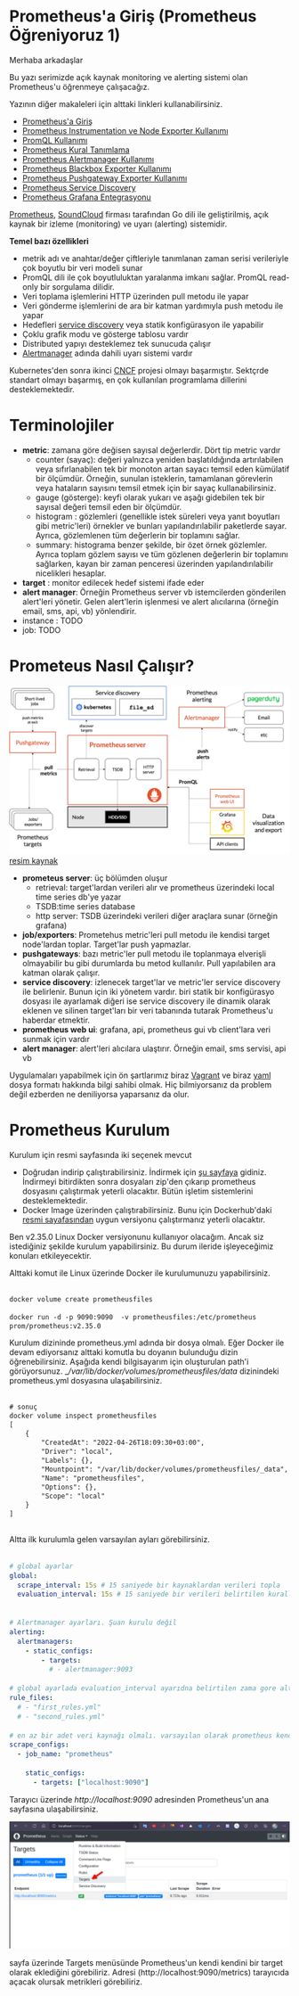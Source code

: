 # Prometheus'a Giriş (Prometheus Öğreniyoruz 1)

Merhaba arkadaşlar

Bu yazı serimizde açık kaynak monitoring ve alerting sistemi olan Prometheus'u öğrenmeye çalışacağız.

Yazının diğer makaleleri için alttaki linkleri kullanabilirsiniz.
- [Prometheus'a Giriş](1.prometheus-nedir.md)
- [Prometheus Instrumentation ve Node Exporter Kullanımı](2.instrumentation.md)
- [PromQL Kullanımı](3.quering.md)
- [Prometheus Kural Tanımlama](4.configuring_rules.md)
- [Prometheus Alertmanager Kullanımı](5.alertmanager.md)
- [Prometheus Blackbox Exporter Kullanımı](6.blackbox_exporter.md)
- [Prometheus Pushgateway Exporter Kullanımı](7.pushgateway.md)
- [Prometheus Service Discovery](8.service_discovery.md)
- [Prometheus Grafana Entegrasyonu](9.grafana_integration.md)

[Prometheus](https://prometheus.io/docs/introduction/overview/), [SoundCloud](https://soundcloud.com/) firması tarafından Go dili ile geliştirilmiş, açık kaynak bir izleme (monitoring) ve uyarı (alerting) sistemidir.

**Temel bazı özellikleri**

- metrik adı ve anahtar/değer çiftleriyle tanımlanan zaman serisi verileriyle çok boyutlu bir veri modeli sunar
- PromQL dili ile çok boyutluluktan yaralanma imkanı sağlar. PromQL read-only bir sorgulama dilidir. 
- Veri  toplama işlemlerini HTTP üzerinden pull metodu ile yapar
- Veri gönderme işlemlerini de ara bir katman yardımıyla push metodu ile yapar 
- Hedefleri [service discovery](https://en.wikipedia.org/wiki/Service_discovery) veya statik konfigürasyon ile yapabilir
- Çoklu grafik modu ve gösterge tablosu vardır
- Distributed yapıyı desteklemez tek sunucuda çalışır
- [Alertmanager](https://prometheus.io/docs/alerting/latest/alertmanager/) adında dahili uyarı sistemi vardır


Kubernetes'den sonra ikinci [CNCF](https://www.cncf.io/) projesi olmayı başarmıştır. Sektçrde standart olmayı başarmış, en çok kullanılan programlama dillerini desteklemektedir. 

# Terminolojiler

- **metric**: zamana göre değisen sayısal değerlerdir. Dört tip metric vardır
  - counter (sayaç): değeri yalnızca yeniden başlatıldığında artırılabilen veya sıfırlanabilen tek bir monoton artan sayacı temsil eden kümülatif bir ölçümdür. Örneğin, sunulan isteklerin, tamamlanan görevlerin veya hataların sayısını temsil etmek için bir sayaç kullanabilirsiniz.
  - gauge (gösterge): keyfi olarak yukarı ve aşağı gidebilen tek bir sayısal değeri temsil eden bir ölçümdür.
  - histogram : gözlemleri (genellikle istek süreleri veya yanıt boyutları gibi metric'leri) örnekler ve bunları yapılandırılabilir paketlerde sayar. Ayrıca, gözlemlenen tüm değerlerin bir toplamını sağlar.
  - summary: histograma benzer şekilde, bir özet örnek gözlemler. Ayrıca toplam gözlem sayısı ve tüm gözlenen değerlerin bir toplamını sağlarken, kayan bir zaman penceresi üzerinden yapılandırılabilir nicelikleri hesaplar.
- **target** : monitor edilecek hedef sistemi ifade eder
- **alert manager**: Örneğin Prometheus server vb istemcilerden gönderilen alert'leri yönetir. Gelen alert'lerin işlenmesi ve alert alıcılarına (örneğin email, sms, api, vb) yönlendirir.
- instance : TODO
- job: TODO

# Prometeus Nasıl Çalışır?
![architecture.png](files/architecture.png)
[resim kaynak](https://prometheus.io/docs/introduction/overview/)

- **prometeus server**: üç bölümden oluşur
  - retrieval: target'lardan verileri alır ve prometheus üzerindeki local time series db'ye yazar
  - TSDB:time series database
  - http server: TSDB üzerindeki verileri diğer araçlara sunar (örneğin grafana)
- **job/exporters**: Prometehus metric'leri pull metodu ile kendisi target node'lardan toplar. Target'lar push yapmazlar.
- **pushgateways**: bazı metric'ler pull metodu ile toplanmaya elverişli olmayabilir bu gibi durumlarda bu metod kullanılır. Pull yapılabilen ara katman olarak çalışır.
- **service discovery**: izlenecek target'lar ve metric'ler service discovery ile belirlenir. Bunun için iki yönetem vardır. biri statik bir konfigürasyo dosyası ile ayarlamak diğeri ise service discovery ile dinamik olarak eklenen ve silinen target'ları bir veri tabanında tutarak Prometheus'u haberdar etmektir.  
- **prometheus web ui**: grafana, api, prometheus gui vb client'lara veri sunmak için vardır
-  **alert manager**: alert'leri alıcılara ulaştırır. Örneğin email, sms servisi, api vb

Uygulamaları yapabilmek için ön şartlarımız biraz [Vagrant](https://learn.hashicorp.com/collections/vagrant/getting-started) ve biraz [yaml](https://www.cloudbees.com/blog/yaml-tutorial-everything-you-need-get-started) dosya formatı hakkında bilgi sahibi olmak. Hiç bilmiyorsanız da problem değil ezberden ne deniliyorsa yaparsanız da olur.

# Prometheus Kurulum

Kurulum için resmi sayfasında iki seçenek mevcut

- Doğrudan indirip çalıştırabilirsiniz. İndirmek için [şu sayfaya](https://prometheus.io/download/) gidiniz. İndirmeyi bitirdikten sonra dosyaları zip'den çıkarıp prometheus dosyasını çalıştırmak yeterli olacaktır. Bütün işletim sistemlerini desteklemektedir.
- Docker Image üzerinden çalıştırabilirsiniz. Bunu için Dockerhub'daki [resmi sayafasından](https://hub.docker.com/r/prom/prometheus) uygun versiyonu çalıştırmanız yeterli olacaktır. 

Ben v2.35.0 Linux Docker versiyonunu kullanıyor olacağım. Ancak siz istediğiniz şekilde kurulum yapabilirsiniz. Bu durum ileride işleyeceğimiz konuları etkileyecektir.

Alttaki komut ile Linux üzerinde Docker ile kurulumunuzu yapabilirsiniz.

```shell

docker volume create prometheusfiles

docker run -d -p 9090:9090  -v prometheusfiles:/etc/prometheus  prom/prometheus:v2.35.0
```
Kurulum dizininde prometheus.yml adında bir dosya olmalı. Eğer Docker ile devam ediyorsanız alttaki komutla bu doyanın bulunduğu dizin öğrenebilirsiniz. Aşağıda kendi bilgisayarım için oluşturulan path'i görüyorsunuz. __/var/lib/docker/volumes/prometheusfiles/_data__ dizinindeki prometheus.yml dosyasına ulaşabilirsiniz.

```shell

# sonuç
docker volume inspect prometheusfiles
[
    {
        "CreatedAt": "2022-04-26T18:09:30+03:00",
        "Driver": "local",
        "Labels": {},
        "Mountpoint": "/var/lib/docker/volumes/prometheusfiles/_data",
        "Name": "prometheusfiles",
        "Options": {},
        "Scope": "local"
    }
]


```

Altta ilk kurulumla gelen varsayılan ayları görebilirsiniz.


```yml

# global ayarlar
global:
  scrape_interval: 15s # 15 saniyede bir kaynaklardan verileri topla
  evaluation_interval: 15s # 15 saniyede bir verileri belirtilen kurallara göre verilier işle


# Alertmanager ayarları. Şuan kurulu değil
alerting:
  alertmanagers:
    - static_configs:
        - targets:
          # - alertmanager:9093

# global ayarlada evaluation_interval ayarıdna belirtilen zama gore alttaki kuralları yükle
rule_files:
  # - "first_rules.yml"
  # - "second_rules.yml"

# en az bir adet veri kaynağı olmalı. varsayılan olarak prometheus kendini eklemiş
scrape_configs:
  - job_name: "prometheus"

    static_configs:
      - targets: ["localhost:9090"]

```

Tarayıcı üzerinde _http://localhost:9090_ adresinden Prometheus'un ana sayfasına ulaşabilirsiniz.

![homepage.png](files/homepage.png)

sayfa üzerinde Targets menüsünde Prometheus'un kendi kendini bir target olarak eklediğini görebiliriz. Adresi (http://localhost:9090/metrics) tarayıcıda açacak olursak metrikleri görebiliriz.





